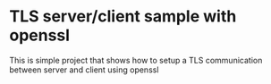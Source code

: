 # TLS server/client sample with openssl

This is simple project that shows how to setup a TLS communication between server and client using openssl
